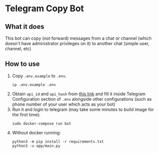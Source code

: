 # Telegram Copy Bot


## What it does
This bot can copy (not forward) messages from a chat or channel (which doesn't have administrator privileges on it) to another chat (simple user, channel, etc)

## How to use
1. Copy `.env.example` to `.env`.
    ```
    cp .env.example .env
    ```
2. Obtain `api_id` and `api_hash` from [this link](https://my.telegram.org/apps) and fill it inside Telegram Configuration section of `.env` alongside other configurations (such as phone number of your user which acts as your bot)
3. Run it and login to telegram (may take some minutes to build image for the first time):
   ```
   sudo docker-compose run bot
   ```
4. Without docker running:
   ```
   python3 -m pip install -r requirements.txt
   python3 -u app/main.py
   ```

